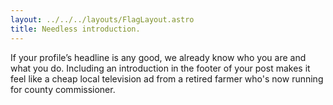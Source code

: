 ```yaml
---
layout: ../../../layouts/FlagLayout.astro
title: Needless introduction.
---
```


If your profile’s headline is any good, we already know who you are and what you do. Including an introduction in the footer of your post makes it feel like a cheap local television ad from a retired farmer who's now running for county commissioner.
